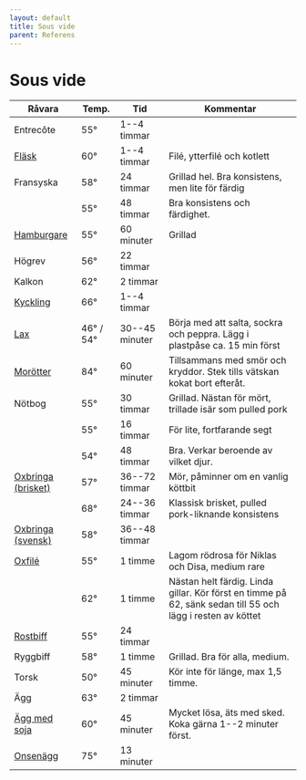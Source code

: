 ```yaml
---
layout: default
title: Sous vide
parent: Referens
---
```

# Sous vide

| Råvara                                                                                                                          | Temp.     | Tid            | Kommentar                                                                                                  |
| ------------------------------------------------------------------------------------------------------------------------------- | --------- | -------------- | ---------------------------------------------------------------------------------------------------------- |
| Entrecôte                                                                                                                       | 55°       | 1--4 timmar    |                                                                                                            |
| [Fläsk](http://www.seriouseats.com/2016/04/food-lab-complete-guide-to-sous-vide-pork-chops.html#time)                           | 60°       | 1--4 timmar    | Filé, ytterfilé och kotlett                                                                                |
| Fransyska                                                                                                                       | 58°       | 24 timmar      | Grillad hel. Bra konsistens, men lite för färdig                                                           |
|                                                                                                                                 | 55°       | 48 timmar      | Bra konsistens och färdighet.                                                                              |
| [Hamburgare](http://www.seriouseats.com/recipes/2010/06/sous-vide-burgers-recipe.html)                                          | 55°       | 60 minuter     | Grillad                                                                                                    |
| Högrev                                                                                                                          | 56°       | 22 timmar      |                                                                                                            |
| Kalkon                                                                                                                          | 62°       | 2 timmar       |                                                                                                            |
| [Kyckling](http://www.seriouseats.com/2015/07/the-food-lab-complete-guide-to-sous-vide-chicken-breast.html)                     | 66°       | 1--4 timmar    |                                                                                                            |
| [Lax](http://www.seriouseats.com/recipes/2016/08/sous-vide-salmon-recipe.html)                                                  | 46° / 54° | 30--45 minuter | Börja med att salta, sockra och peppra. Lägg i plastpåse ca. 15 min först                                  |
| [Morötter](http://www.seriouseats.com/recipes/2010/06/sous-vide-glazed-carrots-recipe.html)                                     | 84°       | 60 minuter     | Tillsammans med smör och kryddor. Stek tills vätskan kokat bort efteråt.                                   |
| Nötbog                                                                                                                          | 55°       | 30 timmar      | Grillad. Nästan för mört, trillade isär som pulled pork                                                    |
|                                                                                                                                 | 55°       | 16 timmar      | För lite, fortfarande segt                                                                                 |
|                                                                                                                                 | 54°       | 48 timmar      | Bra. Verkar beroende av vilket djur.                                                                       |
| [Oxbringa (brisket)](https://www.seriouseats.com/recipes/2016/08/sous-vide-barbecue-smoked-bbq-brisket-texas-recipe.html)       | 57°       | 36--72 timmar  | Mör, påminner om en vanlig köttbit                                                                         |
|                                                                                                                                 | 68°       | 24--36 timmar  | Klassisk brisket, pulled pork-liknande konsistens                                                          |
| [Oxbringa (svensk)](http://niklash.blogspot.se/2014/12/sous-vide-oxbringa-med-pepparrotssas.html)                               | 58°       | 36--48 timmar  |                                                                                                            |
| [Oxfilé](http://www.seriouseats.com/2015/06/food-lab-complete-guide-to-sous-vide-steak.html)                                    | 55°       | 1 timme        | Lagom rödrosa för Niklas och Disa, medium rare                                                             |
|                                                                                                                                 | 62°       | 1 timme        | Nästan helt färdig. Linda gillar. Kör först en timme på 62, sänk sedan till 55 och lägg i resten av köttet |
| [Rostbiff](http://www.barariktigmat.se/index.php/teknik/sous-vide/item/353-rostbiff-sous-vide-och-vad-man-gor-med-den)          | 55°       | 24 timmar      |                                                                                                            |
| Ryggbiff                                                                                                                        | 58°       | 1 timme        | Grillad. Bra för alla, medium.                                                                             |
| Torsk                                                                                                                           | 50°       | 45 minuter     | Kör inte för länge, max 1,5 timme.                                                                         |
| Ägg                                                                                                                             | 63°       | 2 timmar       |                                                                                                            |
| [Ägg med soja](http://www.seriouseats.com/recipes/2014/09/singapore-style-soft-cooked-eggs-with-kaya-jam-and-toast-recipe.html) | 60°       | 45 minuter     | Mycket lösa, äts med sked. Koka gärna 1--2 minuter först.                                                  |
| [Onsenägg](http://www.seriouseats.com/2016/08/how-to-make-onsen-tamago-japanese-poached-egg.html)                               | 75°       | 13 minuter     |                                                                                                            |


